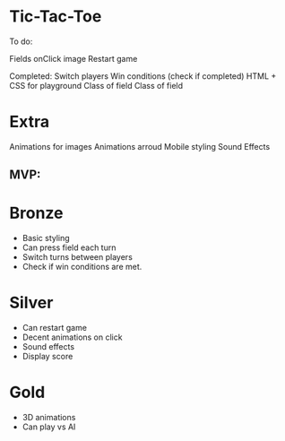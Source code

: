 # Tic-Tac-Toe

To do:

Fields onClick image
Restart game

Completed:
Switch players
Win conditions (check if completed)
HTML + CSS for playground
Class of field
Class of field

# Extra

Animations for images
Animations arroud
Mobile styling
Sound Effects

## MVP:

# Bronze

- Basic styling
- Can press field each turn
- Switch turns between players
- Check if win conditions are met.

# Silver

- Can restart game
- Decent animations on click
- Sound effects
- Display score

# Gold

- 3D animations
- Can play vs AI
